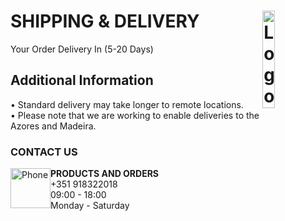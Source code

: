# SHIPPING & DELIVERY <img alt="Logo" align="right" src="https://i.postimg.cc/XqH9nsvw/SPORTS-EXPRESS-logos-transparent.png" width="20%" />
Your Order Delivery In (5-20 Days)
## Additional Information
• Standard delivery may take longer to remote locations.
<br>
• Please note that we are working to enable deliveries to the Azores and Madeira.
### CONTACT US
<p style="float:center;"><font size:"5">
<img src="https://i.postimg.cc/9ffg6y6Z/phone.png" alt="Phone" style="float:left;width:64px;height:64px;">
<strong>PRODUCTS AND ORDERS</strong><br>+351 918322018<br>09:00 - 18:00<br>Monday 
- Saturday</p></font>
